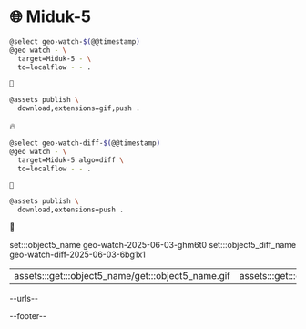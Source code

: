 # 🌐 Miduk-5

```bash
@select geo-watch-$(@@timestamp)
@geo watch - \
  target=Miduk-5 - \
  to=localflow - - .

🎰

@assets publish \
  download,extensions=gif,push .
```

🔥

```bash
@select geo-watch-diff-$(@@timestamp)
@geo watch - \
  target=Miduk-5 algo=diff \
  to=localflow - - .

🎰

@assets publish \
  download,extensions=push .
```

🚧

set:::object5_name geo-watch-2025-06-03-ghm6t0
set:::object5_diff_name geo-watch-diff-2025-06-03-6bg1x1

| | |
|-|-|
| assets:::get:::object5_name/get:::object5_name.gif | assets:::get:::object5_diff_name/get:::object5_diff_name.gif |

--urls--

--footer--